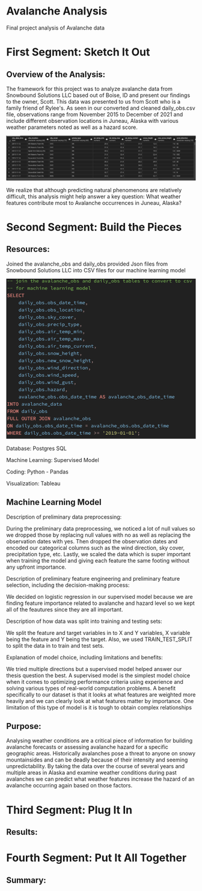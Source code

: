 # Avalanche Analysis
Final project analysis of Avalanche data

# First Segment: Sketch It Out

## Overview of the Analysis:

The framework for this project was to analyze avalanche data from Snowbound Solutions LLC based out of Boise, ID and present our findings to the owner, Scott. This data was presented to us from Scott who is a family friend of Rylee's. As seen in our converted and cleaned daily_obs.csv file, observations range from November 2015 to December of 2021 and include different observation locations in Juneau, Alaska with various weather parameters noted as well as a hazard score. 

![alt text](https://github.com/lyozamp/avalanche_analysis/blob/main/images/Daily_Obs_Table.png)

We realize that although predicting natural phenomenons are relatively difficult, this analysis might help answer a key question: What weather features contribute most to Avalanche occurrences in Juneau, Alaska?

# Second Segment: Build the Pieces

## Resources:

Joined the avalanche_obs and daily_obs provided Json files from Snowbound Solutions LLC into CSV files for our machine learning model

![alt text](https://github.com/lyozamp/avalanche_analysis/blob/main/images/Table_Merge_Code.png)

Database: Postgres SQL

Machine Learning: Supervised Model

Coding: Python - Pandas

Visualization: Tableau

## Machine Learning Model

Description of preliminary data preprocessing:

During the preliminary data preprocessing, we noticed a lot of null values so we dropped those by replacing null values with no as well as replacing the observation dates with yes. Then dropped the observation dates and encoded our categorical columns such as the wind direction, sky cover, precipitation type, etc. Lastly, we scaled the data which is super important when training the model and giving each feature the same footing without any upfront importance.

Description of preliminary feature engineering and preliminary feature selection, including the decision-making process:

We decided on logistic regression in our supervised model because we are finding feature importance related to avalanche and hazard level so we kept all of the feautures since they are all important. 

Description of how data was split into training and testing sets:

We split the feature and target variables in to X and Y variables, X variable being the feature and Y being the target. Also, we used TRAIN_TEST_SPLIT to split the data in to train and test sets.

Explanation of model choice, including limitations and benefits:

We tried multiple directions but a supervised model helped answer our thesis question the best. A supervised model is the simplest model choice when it comes to optimizing performance criteria using experience and solving various types of real-world computation problems. A benefit specifically to our dataset is that it looks at what features are weighted more heavily and we can clearly look at what features matter by importance. One limitation of this type of model is it is tough to obtain complex relationships

## Purpose:

Analysing weather conditions are a critical piece of information for building avalanche forecasts or assessing avalanche hazard for a specific geographic areas. Historically avalanches pose a threat to anyone on snowy mountainsides and can be deadly because of their intensity and seeming unpredictability. By taking the data over the course of several years and multiple areas in Alaska and examine weather conditions during past avalanches we can predict what weather features increase the hazard of an avalanche occurring again based on those factors. 

# Third Segment: Plug It In

## Results: 

# Fourth Segment: Put It All Together

## Summary:

